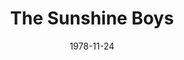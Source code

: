 ---
title: The Sunshine Boys
date: 1978-11-24
closing_date: 1978-12-09
layout: productions
playbill:
Theatre: Theatre Jacksonville
Venue: Little Theatre
cast:
- Willie Clark: Jay Harder
- Ben Silverman: Russ Kirk
- Al Lewis: George Durney
- Patient: Emanuel Ehrlich
- TV Director: Doug Thomas
- Eddie: Pam Jackson
- Announcer: Joe Mullarkey
- Nurse: Missy Crutchfield
- Registered Nurse: Barbara Stillson
crew:
- Director: Robert Knowles
- Scene Design: Norman Miller
- Stage Manager: Barbara Stillson
- Assistant Stage Manager: Pam Jackson
- Properties:
  - Nancy Blocksidge
  - Valerie Hall
- Light Technician: Steven Fessler
- Sound Technicians:
  - John Hein
  - Rick Mull
- Grips:
  - Harriette Floyd
  - Tom Heffernan
  - John Hein
  - Dick Kerekes
  - Jane Kirk
  - Rick Mull
  - Thom Scoggins
- Set Construction:
  - Valerie Hall
  - Tom Heffernan
  - Pam Jackson
  - Jane Kirk
- Costumes:
  - Gert Berman
  - Nancy Kaye
- Publicity: Diane Somerville
- Box Office: Barbara Stillson
external_links:
---